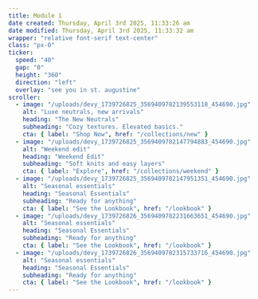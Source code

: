 ```yaml
---
title: Module 1
date created: Thursday, April 3rd 2025, 11:33:26 am
date modified: Thursday, April 3rd 2025, 11:33:32 am
wrapper: "relative font-serif text-center"
class: "px-0"
ticker:
  speed: "40"
  gap: "0"
  height: "360"
  direction: "left"
  overlay: "see you in st. augustine"
scroller:
  - image: "/uploads/devy_1739726825_3569409782139553118_454690.jpg"
    alt: "Luxe neutrals, new arrivals"
    heading: "The New Neutrals"
    subheading: "Cozy textures. Elevated basics."
    cta: { label: "Shop Now", href: "/collections/new" }
  - image: "/uploads/devy_1739726825_3569409782147794883_454690.jpg"
    alt: "Weekend edit"
    heading: "Weekend Edit"
    subheading: "Soft knits and easy layers"
    cta: { label: "Explore", href: "/collections/weekend" }
  - image: "/uploads/devy_1739726825_3569409782147951351_454690.jpg"
    alt: "Seasonal essentials"
    heading: "Seasonal Essentials"
    subheading: "Ready for anything"
    cta: { label: "See the Lookbook", href: "/lookbook" }
  - image: "/uploads/devy_1739726826_3569409782231663651_454690.jpg"
    alt: "Seasonal essentials"
    heading: "Seasonal Essentials"
    subheading: "Ready for anything"
    cta: { label: "See the Lookbook", href: "/lookbook" }
  - image: "/uploads/devy_1739726826_3569409782315733716_454690.jpg"
    alt: "Seasonal essentials"
    heading: "Seasonal Essentials"
    subheading: "Ready for anything"
    cta: { label: "See the Lookbook", href: "/lookbook" }
---
```

